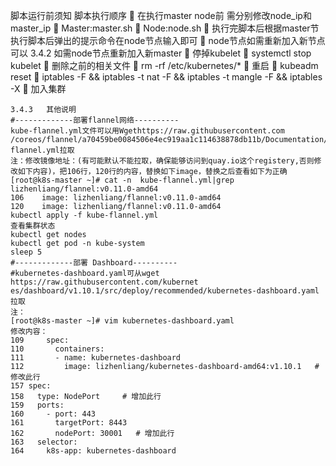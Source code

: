脚本运行前须知
脚本执行顺序
	在执行master node前 需分别修改node_ip和master_ip
	Master:master.sh
	Node:node.sh
	执行完脚本后根据master节执行脚本后弹出的提示命令在node节点输入即可
	node节点如需重新加入新节点可以
3.4.2	如需node节点重新加入新master
	停掉kubelet
	systemctl stop kubelet
	删除之前的相关文件
	rm -rf /etc/kubernetes/*
	重启
	kubeadm reset 
	iptables -F && iptables -t nat -F && iptables -t mangle -F && iptables -X
	加入集群
```
3.4.3	其他说明
#-------------部署flannel网络----------
kube-flannel.yml文件可以用Wgethttps://raw.githubusercontent.com
/coreos/flannel/a70459be0084506e4ec919aa1c114638878db11b/Documentation/kube-flannel.yml拉取
注：修改镜像地址：(有可能默认不能拉取，确保能够访问到quay.io这个registery,否则修改如下内容)，把106行，120行的内容，替换如下image，替换之后查看如下为正确
[root@k8s-master ~]# cat -n  kube-flannel.yml|grep lizhenliang/flannel:v0.11.0-amd64   
106    image: lizhenliang/flannel:v0.11.0-amd64   
120    image: lizhenliang/flannel:v0.11.0-amd64
kubectl apply -f kube-flannel.yml
查看集群状态
kubectl get nodes
kubectl get pod -n kube-system
sleep 5
#-------------部署 Dashboard----------
#kubernetes-dashboard.yaml可从wget https://raw.githubusercontent.com/kubernet
es/dashboard/v1.10.1/src/deploy/recommended/kubernetes-dashboard.yaml拉取
注：
[root@k8s-master ~]# vim kubernetes-dashboard.yaml
修改内容：
109     spec:
110       containers:
111       - name: kubernetes-dashboard
112         image: lizhenliang/kubernetes-dashboard-amd64:v1.10.1   # 修改此行
157 spec:
158   type: NodePort     # 增加此行
159   ports:
160     - port: 443
161       targetPort: 8443
162       nodePort: 30001   # 增加此行
163   selector:
164     k8s-app: kubernetes-dashboard
